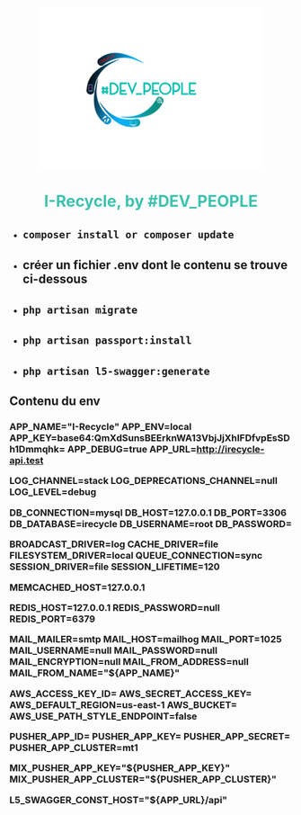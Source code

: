 <p align="center"><a href="https://devpeopleci.com" target="_blank"><img src="public/logo.png" width="400"></a></p>



<h1 align="center" style="color: #3ec2ae">
    I-Recycle, by #DEV_PEOPLE
</h1>

<ul>
    <li><h2><code>composer install or composer update</code></h2></li>
    <li><h2>créer un fichier .env dont le contenu se trouve ci-dessous</h2></li>
    <li><h2><code>php artisan migrate</code></h2></li>
    <li><h2><code>php artisan passport:install</code></h2></li>
    <li><h2><code>php artisan l5-swagger:generate</code></h2></li>
</ul>

<h2>Contenu du env</h2>

<h3>

APP_NAME="I-Recycle"
APP_ENV=local
APP_KEY=base64:QmXdSunsBEErknWA13VbjJjXhIFDfvpEsSDh1Dmmqhk=
APP_DEBUG=true
APP_URL=http://irecycle-api.test

LOG_CHANNEL=stack
LOG_DEPRECATIONS_CHANNEL=null
LOG_LEVEL=debug

DB_CONNECTION=mysql
DB_HOST=127.0.0.1
DB_PORT=3306
DB_DATABASE=irecycle
DB_USERNAME=root
DB_PASSWORD=

BROADCAST_DRIVER=log
CACHE_DRIVER=file
FILESYSTEM_DRIVER=local
QUEUE_CONNECTION=sync
SESSION_DRIVER=file
SESSION_LIFETIME=120

MEMCACHED_HOST=127.0.0.1

REDIS_HOST=127.0.0.1
REDIS_PASSWORD=null
REDIS_PORT=6379

MAIL_MAILER=smtp
MAIL_HOST=mailhog
MAIL_PORT=1025
MAIL_USERNAME=null
MAIL_PASSWORD=null
MAIL_ENCRYPTION=null
MAIL_FROM_ADDRESS=null
MAIL_FROM_NAME="${APP_NAME}"

AWS_ACCESS_KEY_ID=
AWS_SECRET_ACCESS_KEY=
AWS_DEFAULT_REGION=us-east-1
AWS_BUCKET=
AWS_USE_PATH_STYLE_ENDPOINT=false

PUSHER_APP_ID=
PUSHER_APP_KEY=
PUSHER_APP_SECRET=
PUSHER_APP_CLUSTER=mt1

MIX_PUSHER_APP_KEY="${PUSHER_APP_KEY}"
MIX_PUSHER_APP_CLUSTER="${PUSHER_APP_CLUSTER}"

L5_SWAGGER_CONST_HOST="${APP_URL}/api"


</h3>
